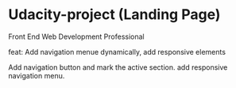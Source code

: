 # Udacity-project (Landing Page)
Front End Web Development Professional

feat: Add navigation menue dynamically, add responsive elements

Add navigation button and mark the active section. add responsive
navigation menu.
